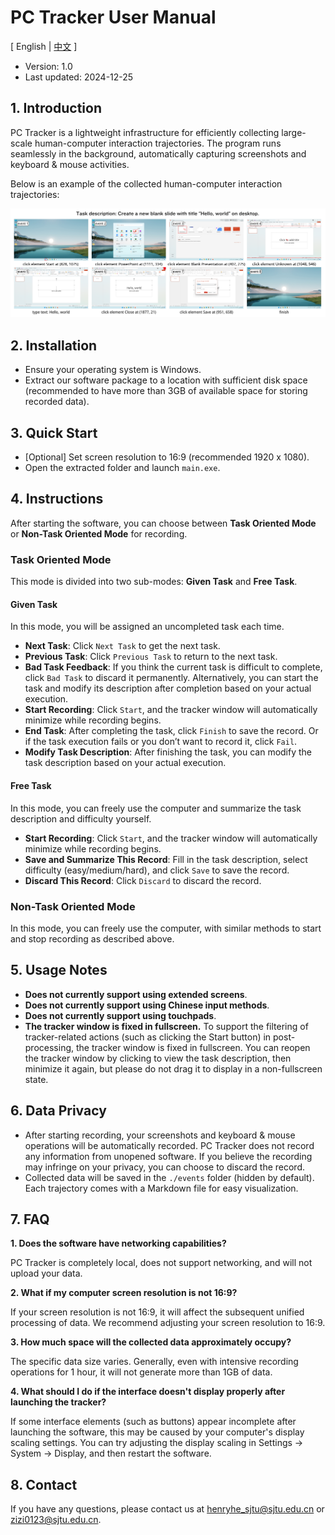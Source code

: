 # PC Tracker User Manual

\[ English | [中文](README_zh.md) \]

- Version: 1.0
- Last updated: 2024-12-25

## 1. Introduction

PC Tracker is a lightweight infrastructure for efficiently collecting large-scale human-computer interaction trajectories. The program runs seamlessly in the background, automatically capturing screenshots and keyboard & mouse activities. 

Below is an example of the collected human-computer interaction trajectories:

![raw_trajectory_example](../assets/raw_trajectory_example.png)

## 2. Installation

- Ensure your operating system is Windows.
- Extract our software package to a location with sufficient disk space (recommended to have more than 3GB of available space for storing recorded data).

## 3. Quick Start

- [Optional] Set screen resolution to 16:9 (recommended 1920 x 1080).
- Open the extracted folder and launch `main.exe`.

## 4. Instructions

After starting the software, you can choose between **Task Oriented Mode** or **Non-Task Oriented Mode** for recording.

### Task Oriented Mode

This mode is divided into two sub-modes: **Given Task** and **Free Task**.

#### Given Task

In this mode, you will be assigned an uncompleted task each time.

- **Next Task**: Click `Next Task` to get the next task.
- **Previous Task**: Click `Previous Task` to return to the next task.
- **Bad Task Feedback**: If you think the current task is difficult to complete, click `Bad Task` to discard it permanently. Alternatively, you can start the task and modify its description after completion based on your actual execution.
- **Start Recording**: Click `Start`, and the tracker window will automatically minimize while recording begins.
- **End Task**: After completing the task, click `Finish` to save the record. Or if the task execution fails or you don’t want to record it, click `Fail`.
- **Modify Task Description**: After finishing the task, you can modify the task description based on your actual execution.

#### Free Task

In this mode, you can freely use the computer and summarize the task description and difficulty yourself.

- **Start Recording**: Click `Start`, and the tracker window will automatically minimize while recording begins.
- **Save and Summarize This Record**: Fill in the task description, select difficulty (easy/medium/hard), and click `Save` to save the record.
- **Discard This Record**: Click `Discard` to discard the record.

### Non-Task Oriented Mode

In this mode, you can freely use the computer, with similar methods to start and stop recording as described above.

## 5. Usage Notes

- **Does not currently support using extended screens**.
- **Does not currently support using Chinese input methods**.
- **Does not currently support using touchpads**.
- **The tracker window is fixed in fullscreen.** To support the filtering of tracker-related actions (such as clicking the Start button) in post-processing, the tracker window is fixed in fullscreen. You can reopen the tracker window by clicking to view the task description, then minimize it again, but please do not drag it to display in a non-fullscreen state.

## 6. Data Privacy

- After starting recording, your screenshots and keyboard & mouse operations will be automatically recorded. PC Tracker does not record any information from unopened software. If you believe the recording may infringe on your privacy, you can choose to discard the record.
- Collected data will be saved in the `./events` folder (hidden by default). Each trajectory comes with a Markdown file for easy visualization.

## 7. FAQ

**1. Does the software have networking capabilities?**

PC Tracker is completely local, does not support networking, and will not upload your data.

**2. What if my computer screen resolution is not 16:9?**

If your screen resolution is not 16:9, it will affect the subsequent unified processing of data. We recommend adjusting your screen resolution to 16:9.

**3. How much space will the collected data approximately occupy?**

The specific data size varies. Generally, even with intensive recording operations for 1 hour, it will not generate more than 1GB of data.

**4. What should I do if the interface doesn't display properly after launching the tracker?**

If some interface elements (such as buttons) appear incomplete after launching the software, this may be caused by your computer's display scaling settings. You can try adjusting the display scaling in Settings -> System -> Display, and then restart the software.

## 8. Contact

If you have any questions, please contact us at henryhe_sjtu@sjtu.edu.cn or zizi0123@sjtu.edu.cn.
